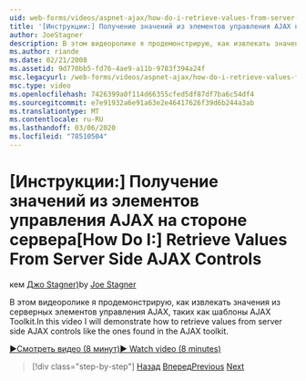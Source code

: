 ```yaml
---
uid: web-forms/videos/aspnet-ajax/how-do-i-retrieve-values-from-server-side-ajax-controls
title: '[Инструкции:] Получение значений из элементов управления AJAX на стороне сервера | Документация Майкрософт'
author: JoeStagner
description: В этом видеоролике я продемонстрирую, как извлекать значения из серверных элементов управления AJAX, таких как шаблоны AJAX Toolkit.
ms.author: riande
ms.date: 02/21/2008
ms.assetid: 9d770bb5-fd76-4ae9-a11b-9783f394a24f
msc.legacyurl: /web-forms/videos/aspnet-ajax/how-do-i-retrieve-values-from-server-side-ajax-controls
msc.type: video
ms.openlocfilehash: 7426399a0f114d66355cfed5df87df7ba6c54df4
ms.sourcegitcommit: e7e91932a6e91a63e2e46417626f39d6b244a3ab
ms.translationtype: MT
ms.contentlocale: ru-RU
ms.lasthandoff: 03/06/2020
ms.locfileid: "78510504"
---
```

# <a name="how-do-i-retrieve-values-from-server-side-ajax-controls"></a><span data-ttu-id="13a86-103">[Инструкции:] Получение значений из элементов управления AJAX на стороне сервера</span><span class="sxs-lookup"><span data-stu-id="13a86-103">[How Do I:] Retrieve Values From Server Side AJAX Controls</span></span>

<span data-ttu-id="13a86-104">кем [Джо Stagner)](https://github.com/JoeStagner)</span><span class="sxs-lookup"><span data-stu-id="13a86-104">by [Joe Stagner](https://github.com/JoeStagner)</span></span>

<span data-ttu-id="13a86-105">В этом видеоролике я продемонстрирую, как извлекать значения из серверных элементов управления AJAX, таких как шаблоны AJAX Toolkit.</span><span class="sxs-lookup"><span data-stu-id="13a86-105">In this video I will demonstrate how to retrieve values from server side AJAX controls like the ones found in the AJAX toolkit.</span></span>

[<span data-ttu-id="13a86-106">&#9654;Смотреть видео (8 минут)</span><span class="sxs-lookup"><span data-stu-id="13a86-106">&#9654; Watch video (8 minutes)</span></span>](https://channel9.msdn.com/Blogs/ASP-NET-Site-Videos/how-do-i-retrieve-values-from-server-side-ajax-controls)

> [!div class="step-by-step"]
> <span data-ttu-id="13a86-107">[Назад](how-do-i-associate-ajax-client-behavior-with-an-aspnet-server-control.md)
> [Вперед](two-simple-techniques-for-triggering-updates-to-update-panels.md)</span><span class="sxs-lookup"><span data-stu-id="13a86-107">[Previous](how-do-i-associate-ajax-client-behavior-with-an-aspnet-server-control.md)
[Next](two-simple-techniques-for-triggering-updates-to-update-panels.md)</span></span>
